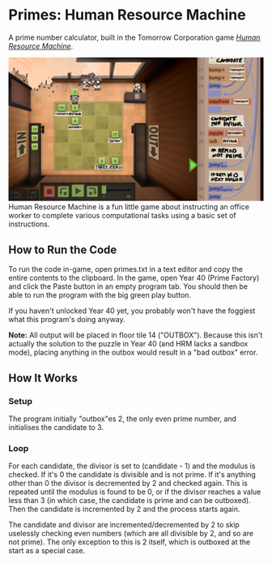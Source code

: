 # Primes: Human Resource Machine
A prime number calculator, built in the Tomorrow Corporation game *[Human Resource Machine](http://tomorrowcorporation.com/humanresourcemachine)*.

![Screenshot](./screenshots/2016-10-25.png?raw=true)
Human Resource Machine is a fun little game about instructing an office worker to complete various computational tasks using a basic set of instructions.

## How to Run the Code
To run the code in-game, open primes.txt in a text editor and copy the entire contents to the clipboard. In the game, open Year 40 (Prime Factory) and click the Paste button in an empty program tab. You should then be able to run the program with the big green play button.

If you haven't unlocked Year 40 yet, you probably won't have the foggiest what this program's doing anyway.

**Note:** All output will be placed in floor tile 14 ("OUTBOX"). Because this isn't actually the solution to the puzzle in Year 40 (and HRM lacks a sandbox mode), placing anything in the outbox would result in a "bad outbox" error.


## How It Works
### Setup
The program initially "outbox"es 2, the only even prime number, and initialises the candidate to 3.

### Loop
For each candidate, the divisor is set to (candidate - 1) and the modulus is checked. If it's 0 the candidate is divisible and is not prime. If it's anything other than 0 the divisor is decremented by 2 and checked again. This is repeated until the modulus is found to be 0, or if the divisor reaches a value less than 3 (in which case, the candidate is prime and can be outboxed). Then the candidate is incremented by 2 and the process starts again.

The candidate and divisor are incremented/decremented by 2 to skip uselessly checking even numbers (which are all divisible by 2, and so are not prime). The only exception to this is 2 itself, which is outboxed at the start as a special case.